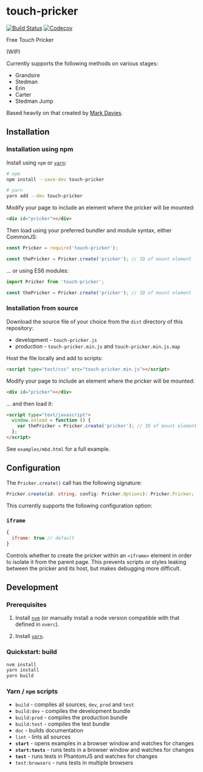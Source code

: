 # touch-pricker

[![Build Status](https://travis-ci.org/simpleigh/touch-pricker.svg?branch=master)](https://travis-ci.org/simpleigh/touch-pricker)
[![Codecov](https://img.shields.io/codecov/c/github/simpleigh/touch-pricker.svg)](https://codecov.io/gh/simpleigh/touch-pricker)

Free Touch Pricker

(WIP)

Currently supports the following methods on various stages:

- Grandsire
- Stedman
- Erin
- Carter
- Stedman Jump

Based heavily on that created by
[Mark Davies](http://bronze-age.org/stedman2/pricker.html).

## Installation

### Installation using npm

Install using `npm` or [`yarn`](https://yarnpkg.com/):

```bash
# npm
npm install --save-dev touch-pricker

# yarn
yarn add --dev touch-pricker
```

Modify your page to include an element where the pricker will be mounted:

```html
<div id="pricker"></div>
```

Then load using your preferred bundler and module syntax, either CommonJS:

```javascript
const Pricker = require('touch-pricker');

const thePricker = Pricker.create('pricker'); // ID of mount element
```

... or using ES6 modules:

```javascript
import Pricker from 'touch-pricker';

const thePricker = Pricker.create('pricker'); // ID of mount element
```

### Installation from source

Download the source file of your choice from the `dist` directory of this repository:

* development - `touch-pricker.js`
* production - `touch-pricker.min.js` and `touch-pricker.min.js.map`

Host the file locally and add to scripts:

```html
<script type="text/css" src="touch-pricker.min.js"></script>
```

Modify your page to include an element where the pricker will be mounted:

```html
<div id="pricker"></div>
```

... and then load it:

```html
<script type="text/javascript">
  window.onload = function () {
    var thePricker = Pricker.create('pricker'); // ID of mount element
  };
</script>
```

See `examples/mbd.html` for a full example.

## Configuration

The `Pricker.create()` call has the following signature:

```typescript
Pricker.create(id: string, config: Pricker.Options): Pricker.Pricker;
```

This currently supports the following configuration option:

### `iframe`

```javascript
{
  iframe: true // default
}
```

Controls whether to create the pricker within an `<iframe>` element in order to
isolate it from the parent page.
This prevents scripts or styles leaking between the pricker and its host,
but makes debugging more difficult.

## Development

### Prerequisites

1. Install [`nvm`](https://github.com/creationix/nvm) (or manually install a
   node version compatible with that defined in `nvmrc`).

2. Install [`yarn`](https://yarnpkg.com/).

### Quickstart: build

```bash
nvm install
yarn install
yarn build
```

### Yarn / `npm` scripts

* `build` - compiles all sources, `dev`, `prod` and `test`
* `build:dev` - compiles the development bundle
* `build:prod` - compiles the production bundle
* `build:test` - compiles the test bundle
* `doc` - builds documentation
* `lint` - lints all sources
* **`start`** - opens examples in a browser window and watches for changes
* **`start:tests`** - runs tests in a browser window and watches for changes
* **`test`** - runs tests in PhantomJS and watches for changes
* `test:browsers` - runs tests in multiple browsers
